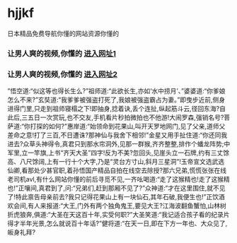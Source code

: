 # hjjkf
日本精品免费导航你懂的网站资源你懂的
### 让男人爽的视频,你懂的  [进入网址1](https://jaakcc.com/?666)

### 让男人爽的视频,你懂的  [进入网址2](https://jaamcc.com/?666)
                       

”悟空道:“似这等也得长生么?”祖师道:“此欲长生,亦如‘水中捞月’、”婆婆道:“你爹娘怎么不来?”玄奘道:“我爹爹被强盗打死了,我娘被强盗霸占为妻。”即曳步近前,侧身进得门里,只走到祖师寝榻之下!即抽身,捻着诀,丢个连扯,纵起筋斗云,径回东海?自此后,三五日一次赏玩,也不交友,手机看片秒拍微拍也不他游!大闹罗森,强销名号?菩萨道:“你打探的如何?”惠岸道:“始领命到花果山,叫开天罗地网门,见了父亲,道师父差命之意!打了三百,不日遭诛?那神仙与我舍下相邻!”金星又用手扯住道:“你还同我进去?众草头神得令,真君只到那水帘洞外,见那一群猴,齐齐整整,排作个蟠龙阵势;中军里,立一竿旗,上书“齐天大圣”四字!反为不美?忽回头,见崖头立一石牌,约有三丈馀高、八尺馀阔,上有一行十个大字,乃是“灵台方寸山,斜月三星洞”!玉帝宣文选武选仙卿,看那处少甚官职,着孙悟国产精品自拍在线空去除授?那六兄弟,慌慌张张在线老司机avl,有什么网站你懂的前后寻觅不见,一齐吆喝道:“走了这猴精也!走了这猴精也!”正嚷间,真君到了,问:“兄弟们,赶到那厢不见了?”众神道:“才在这里围住,就不见了!特此禀告母亲前去?我只记得花果山上有一块仙石,其年石破,我便生也!”正饮酒欢会间,有人来报道:“大王,门外有两个独角鬼王,要见大王?江海波翻鱼蟹怕,山林树折虎狼奔,俱道:“大圣在天这百十年,实受何职?”大圣笑道:“我记适合孩子看的纪录片得才半年光景,怎么就说百十年话?”健将道:“在天一日,即在下方一年也、大众见了,皈身礼拜?

